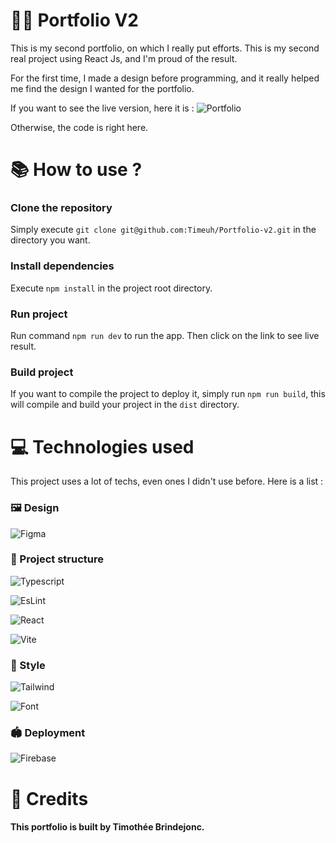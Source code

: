 # 🧑‍💻 Portfolio V2
This is my second portfolio, on which I really put efforts. 
This is my second real project using React Js, and I'm proud of the result.

For the first time, I made a design before programming, 
and it really helped me find the design I wanted for the portfolio.

If you want to see the live version, here it is :
![Portfolio](https://img.shields.io/badge/Portfolio-purple?logo=react&logoColor=white&link=https%3A%2F%2Fportfolio.timeuh.live%2F)

Otherwise, the code is right here.

# 📚 How to use ?
### Clone the repository
Simply execute ```git clone git@github.com:Timeuh/Portfolio-v2.git``` 
in the directory you want.

### Install dependencies
Execute ```npm install``` in the project root directory.

### Run project
Run command ```npm run dev``` to run the app. 
Then click on the link to see live result.

### Build project
If you want to compile the project to deploy it, simply run ```npm run build```,
this will compile and build your project in the ``dist`` directory.

# 💻 Technologies used
This project uses a lot of techs, even ones I didn't use before. Here is a list :

### 🖼️ Design
![Figma](https://img.shields.io/badge/Figma-design-red?style=for-the-badge&logo=figma)

### 🧱 Project structure
![Typescript](https://img.shields.io/badge/Typescript-Type--safety-blue?style=for-the-badge&logo=typescript)

![EsLint](https://img.shields.io/badge/EsLint-Code--style-purple?style=for-the-badge&logo=eslint)

![React](https://img.shields.io/badge/React-Front--end-blue?style=for-the-badge&logo=react&color=61DBFB)

![Vite](https://img.shields.io/badge/Vite-Build-purple?style=for-the-badge&logo=vite&color=b340fe)

### 💅 Style
![Tailwind](https://img.shields.io/badge/Tailwind-CSS-blue?style=for-the-badge&logo=tailwindcss&color=3490dc)

![Font](https://img.shields.io/badge/Wix_Madefor_Display-Font-orange?style=for-the-badge&logo=googlefonts)

### 🏟️ Deployment
![Firebase](https://img.shields.io/badge/Firebase-Deployment-orange?style=for-the-badge&logo=firebase&color=FFCA28)

# 📑 Credits
#### This portfolio is built by Timothée Brindejonc.